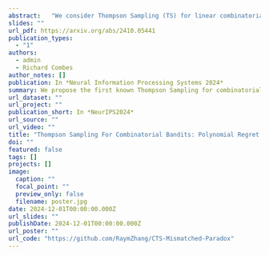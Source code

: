 ```yaml
---
abstract:   "We consider Thompson Sampling (TS) for linear combinatorial semi-bandits and subgaussian rewards. We propose the first known TS whose finite-time regret does not scale exponentially with the dimension of the problem. We further show the “mismatched sampling paradox”: A learner who knows the rewards distributions and samples from the correct posterior distribution can perform exponentially worse than a learner who does not know the rewards and simply samples from a well-chosen Gaussian posterior. The code used to generate the experiments is available at \href{https://github.com/RaymZhang/CTS-Mismatched-Paradox}{https://github.com/RaymZhang/CTS-Mismatched-Paradox}"
slides: ""
url_pdf: https://arxiv.org/abs/2410.05441
publication_types:
  - "1"
authors:
  - admin
  - Richard Combes
author_notes: []
publication: In *Neural Information Processing Systems 2024*
summary: We propose the first known Thompson Sampling for combinatorial bandits whose finite-time regret does not scale exponentially with the dimension of the problem. Suprisingly, considering any subgaussian distribution as a gaussian can produce exponentialy better result.
url_dataset: ""
url_project: ""
publication_short: In *NeurIPS2024*
url_source: ""
url_video: ""
title: "Thompson Sampling For Combinatorial Bandits: Polynomial Regret and Mismatched Sampling Paradox"
doi: ""
featured: false
tags: []
projects: []
image:
  caption: ""
  focal_point: ""
  preview_only: false
  filename: poster.jpg
date: 2024-12-01T00:00:00.000Z
url_slides: ""
publishDate: 2024-12-01T00:00:00.000Z
url_poster: ""
url_code: "https://github.com/RaymZhang/CTS-Mismatched-Paradox"
---
```


<!-- {{% callout note %}}
Click the *Cite* button above to demo the feature to enable visitors to import publication metadata into their reference management software.
{{% /callout %}}

{{% callout note %}}
Create your slides in Markdown - click the *Slides* button to check out the example.
{{% /callout %}}

Supplementary notes can be added here, including [code, math, and images](https://wowchemy.com/docs/writing-markdown-latex/). -->
